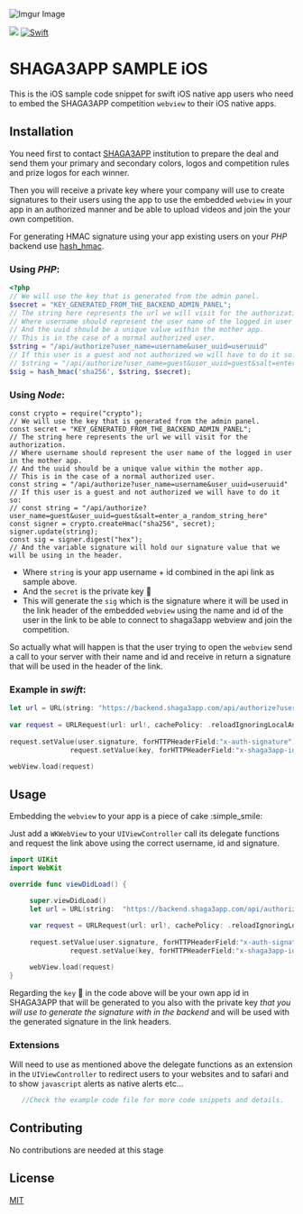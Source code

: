 ![Imgur Image](https://i.imgur.com/PuGTPGT.png)

</p>
<p align="left">
    <a href="" alt="Version">
        <img src="https://img.shields.io/badge/version-1.0-blue" /></a>
    <a href="" alt="swift">
        <img src="https://img.shields.io/badge/Swift-5.1-orange"
            alt="Swift"></a>
</p>

# SHAGA3APP SAMPLE iOS

This is the iOS sample code snippet for swift iOS native app users who need to embed the SHAGA3APP competition `webview` to their iOS native apps.

## Installation

You need first to contact [SHAGA3APP](https://www.shaga3app.com) institution to prepare the deal and send them your primary and secondary colors, logos and competition rules and prize logos for each winner. 

Then you will receive a private key where your company will use to create signatures to their users using the app to use the embedded `webview` in your app in an authorized manner and be able to upload videos and join the your own competition.

For generating HMAC signature using your app existing users on your *PHP* backend use [hash_hmac](https://www.php.net/manual/en/function.hash-hmac.php).

### Using *PHP*:

```php
<?php
// We will use the key that is generated from the admin panel.
$secret = "KEY_GENERATED_FROM_THE_BACKEND_ADMIN_PANEL";
// The string here represents the url we will visit for the authorization.
// Where username should represent the user name of the logged in user in the mother app.
// And the uuid should be a unique value within the mother app.
// This is in the case of a normal authorized user.
$string = "/api/authorize?user_name=username&user_uuid=useruuid"
// If this user is a guest and not authorized we will have to do it so:
// $string = "/api/authorize?user_name=guest&user_uuid=guest&salt=enter_a_random_string_here"
$sig = hash_hmac('sha256', $string, $secret);
```
### Using *Node*:

```node
const crypto = require("crypto");
// We will use the key that is generated from the admin panel.
const secret = "KEY_GENERATED_FROM_THE_BACKEND_ADMIN_PANEL";
// The string here represents the url we will visit for the authorization.
// Where username should represent the user name of the logged in user in the mother app.
// And the uuid should be a unique value within the mother app.
// This is in the case of a normal authorized user.
const string = "/api/authorize?user_name=username&user_uuid=useruuid"
// If this user is a guest and not authorized we will have to do it so:
// const string = "/api/authorize?user_name=guest&user_uuid=guest&salt=enter_a_random_string_here"
const signer = crypto.createHmac("sha256", secret);
signer.update(string);
const sig = signer.digest("hex");
// And the variable signature will hold our signature value that we will be using in the header.
```

* Where `string` is your app username + id combined in the api link as sample above.
* And the `secret` is the private key :key:
* This will generate the `sig` which is the signature where it will be used in the link header of the embedded `webview` using the name and id of the user in the link to be able to connect to shaga3app webview and join the competition.

So actually what will happen is that the user trying to open the `webview` send a call to your server with their name and id and receive in return a signature that will be used in the header of the link.

### Example in *swift*:

```swift
let url = URL(string: "https://backend.shaga3app.com/api/authorize?user_name=\(user.name)&user_uuid=\(user.uuid)")
               
var request = URLRequest(url: url!, cachePolicy: .reloadIgnoringLocalAndRemoteCacheData, timeoutInterval: 15)
               
request.setValue(user.signature, forHTTPHeaderField:"x-auth-signature")
               request.setValue(key, forHTTPHeaderField:"x-shaga3app-id")

webView.load(request)
```

## Usage
Embedding the `webview` to your app is a piece of cake :simple_smile:

Just add a `WKWebView` to your `UIViewController` call its delegate functions and request the link above using the correct username, id and signature.

```swift
import UIKit
import WebKit

override func viewDidLoad() {

     super.viewDidLoad()
     let url = URL(string:  "https://backend.shaga3app.com/api/authorize?user_name=\(user.name)&user_uuid=\(user.uuid)")
               
     var request = URLRequest(url: url!, cachePolicy: .reloadIgnoringLocalAndRemoteCacheData, timeoutInterval: 15)
               
     request.setValue(user.signature, forHTTPHeaderField:"x-auth-signature")
               request.setValue(key, forHTTPHeaderField:"x-shaga3app-id") //key id

     webView.load(request)
}
```

Regarding the `key` :key: in the code above will be your own app id in SHAGA3APP that will be generated to you also with the private key *that you will use to generate the signature with in the backend* and will be used with the generated signature in the link headers.

### Extensions
Will need to use as mentioned above the delegate functions as an extension in the `UIViewController` to redirect users to your websites and to safari and to show `javascript` alerts as native alerts etc...

```php
   //Check the example code file for more code snippets and details. 
```

## Contributing
No contributions are needed at this stage

## License
[MIT](https://choosealicense.com/licenses/mit/)
